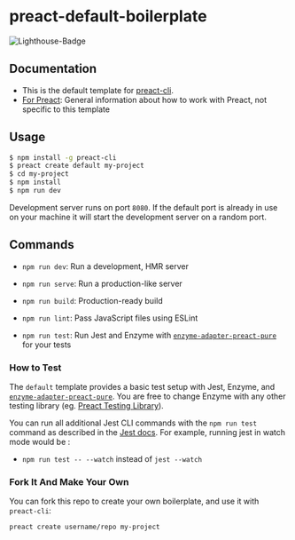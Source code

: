 # preact-default-boilerplate

![Lighthouse-Badge](https://img.shields.io/badge/lighthouse-100%2F100-brightgreen.svg)

## Documentation
- This is the default template for [preact-cli](https://github.com/developit/preact-cli).
- [For Preact](https://preactjs.com/): General information about how to work with Preact, not specific to this template

## Usage

``` bash
$ npm install -g preact-cli
$ preact create default my-project
$ cd my-project
$ npm install
$ npm run dev
```

Development server runs on port `8080`. If the default port is already in use on your machine it will start the development server on a random port.

## Commands

- `npm run dev`: Run a development, HMR server

- `npm run serve`: Run a production-like server

- `npm run build`: Production-ready build

- `npm run lint`: Pass JavaScript files using ESLint

- `npm run test`: Run Jest and Enzyme with [`enzyme-adapter-preact-pure`](https://github.com/preactjs/enzyme-adapter-preact-pure) for your tests

### How to Test

The `default` template provides a basic test setup with Jest, Enzyme, and [`enzyme-adapter-preact-pure`](https://github.com/preactjs/enzyme-adapter-preact-pure). You are free to change Enzyme with any other testing library (eg. [Preact Testing Library](https://testing-library.com/docs/preact-testing-library/intro)).

You can run all additional Jest CLI commands with the `npm run test` command as described in the [Jest docs](https://facebook.github.io/jest/docs/en/cli.html#using-with-npm-scripts). For example, running jest in watch mode would be :

- `npm run test -- --watch` instead of  `jest --watch `

### Fork It And Make Your Own

You can fork this repo to create your own boilerplate, and use it with `preact-cli`:

``` bash
preact create username/repo my-project
```

